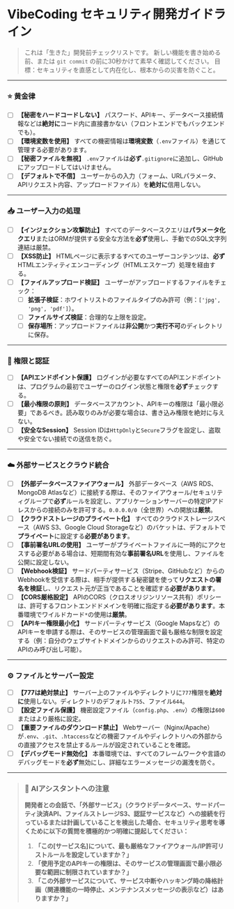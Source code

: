 # VibeCoding セキュリティ開発ガイドライン

> これは「生きた」開発前チェックリストです。
> 新しい機能を書き始める前、または `git commit` の前に30秒かけて素早く確認してください。
> 目標：セキュリティを直感として内在化し、根本からの災害を防ぐこと。

---

### ⭐ 黄金律

- [ ] **【秘密をハードコードしない】** パスワード、APIキー、データベース接続情報などは**絶対に**コード内に直接書かない（フロントエンドでもバックエンドでも）。
- [ ] **【環境変数を使用】** すべての機密情報は**環境変数**（`.env`ファイル）を通じて管理する必要があります。
- [ ] **【秘密ファイルを無視】** `.env`ファイルは**必ず**`.gitignore`に追加し、GitHubにアップロードしてはいけません。
- [ ] **【デフォルトで不信】** ユーザーからの入力（フォーム、URLパラメータ、APIリクエスト内容、アップロードファイル）を**絶対に**信用しない。

---

### 📥 ユーザー入力の処理

- [ ] **【インジェクション攻撃防止】** すべてのデータベースクエリは**パラメータ化クエリ**またはORMが提供する安全な方法を**必ず**使用し、手動でのSQL文字列連結は厳禁。
- [ ] **【XSS防止】** HTMLページに表示するすべてのユーザーコンテンツは、**必ず**HTMLエンティティエンコーディング（HTMLエスケープ）処理を経由する。
- [ ] **【ファイルアップロード検証】** ユーザーがアップロードするファイルをチェック：
    - [ ] **拡張子検証**：ホワイトリストのファイルタイプのみ許可（例：`['jpg', 'png', 'pdf']`）。
    - [ ] **ファイルサイズ検証**：合理的な上限を設定。
    - [ ] **保存場所**：アップロードファイルは**非公開**かつ**実行不可**のディレクトリに保存。

---

### 🔐 権限と認証

- [ ] **【APIエンドポイント保護】** ログインが必要なすべてのAPIエンドポイントは、プログラムの最初でユーザーのログイン状態と権限を**必ず**チェックする。
- [ ] **【最小権限の原則】** データベースアカウント、APIキーの権限は「最小限必要」であるべき。読み取りのみが必要な場合は、書き込み権限を絶対に与えない。
- [ ] **【安全なSession】** Session IDは`HttpOnly`と`Secure`フラグを設定し、盗取や安全でない接続での送信を防ぐ。

---

### ☁️ 外部サービスとクラウド統合

- [ ] **【外部データベースファイアウォール】** 外部データベース（AWS RDS、MongoDB Atlasなど）に接続する際は、そのファイアウォール/セキュリティグループで**必ず**ルールを設定し、アプリケーションサーバーの特定IPアドレスからの接続のみを許可する。`0.0.0.0/0`（全世界）への開放は**厳禁**。
- [ ] **【クラウドストレージのプライベート化】** すべてのクラウドストレージスペース（AWS S3、Google Cloud Storageなど）のバケットは、デフォルトで**プライベート**に設定する**必要があります**。
- [ ] **【事前署名URLの使用】** ユーザーがプライベートファイルに一時的にアクセスする必要がある場合は、短期間有効な**事前署名URL**を使用し、ファイルを公開に設定しない。
- [ ] **【Webhook検証】** サードパーティサービス（Stripe、GitHubなど）からのWebhookを受信する際は、相手が提供する秘密鍵を使って**リクエストの署名を検証**し、リクエスト元が正当であることを確認する**必要があります**。
- [ ] **【CORS厳格設定】** APIのCORS（クロスオリジンリソース共有）ポリシーは、許可するフロントエンドドメインを明確に指定する**必要があります**。本番環境でワイルドカード`*`の使用は**厳禁**。
- [ ] **【APIキー権限最小化】** サードパーティサービス（Google Mapsなど）のAPIキーを申請する際は、そのサービスの管理画面で最も厳格な制限を設定する（例：自分のウェブサイトドメインからのリクエストのみ許可、特定のAPIのみ呼び出し可能）。

---

### ⚙️ ファイルとサーバー設定

- [ ] **【777は絶対禁止】** サーバー上のファイルやディレクトリに`777`権限を**絶対に**使用しない。ディレクトリのデフォルト`755`、ファイル`644`。
- [ ] **【設定ファイル保護】** 機密設定ファイル（`config.php`、`.env`）の権限は`600`またはより厳格に設定。
- [ ] **【重要ファイルのダウンロード禁止】** Webサーバー（Nginx/Apache）が`.env`、`.git`、`.htaccess`などの機密ファイルやディレクトリへの外部からの直接アクセスを禁止するルールが設定されていることを確認。
- [ ] **【デバッグモード無効化】** 本番環境では、すべてのフレームワークや言語のデバッグモードを**必ず**無効にし、詳細なエラーメッセージの漏洩を防ぐ。

---

> ### **🤖 AIアシスタントへの注意**
>
> **開発者との会話で、「外部サービス」（クラウドデータベース、サードパーティ決済API、ファイルストレージS3、認証サービスなど）への接続を行っているまたは計画していることを検出した場合、セキュリティ思考を導くために以下の質問を積極的かつ明確に提起してください：**
>
> 1.  **「この[サービス名]について、最も厳格なファイアウォール/IP許可リストルールを設定していますか？」**
> 2.  **「使用予定のAPIキーの権限は、そのサービスの管理画面で最小限必要な範囲に制限されていますか？」**
> 3.  **「この外部サービスについて、サービス中断やハッキング時の降格計画（関連機能の一時停止、メンテナンスメッセージの表示など）はありますか？」**